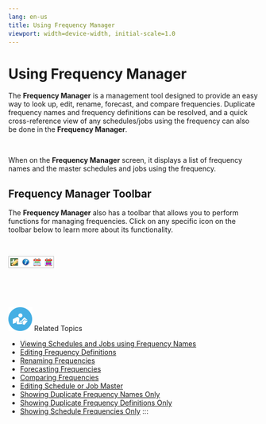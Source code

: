 ```yaml
---
lang: en-us
title: Using Frequency Manager
viewport: width=device-width, initial-scale=1.0
---
```


#  Using Frequency Manager

The **Frequency Manager** is a management tool designed to provide an
easy way to look up, edit, rename, forecast, and compare frequencies.
Duplicate frequency names and frequency definitions can be resolved, and
a quick cross-reference view of any schedules/jobs using the frequency
can also be done in the **Frequency Manager**.

 

When on the **Frequency Manager** screen, it displays a list of
frequency names and the master schedules and jobs using the frequency.

## Frequency Manager Toolbar

The **Frequency Manager** also has a toolbar that allows you to perform
functions for managing frequencies. Click on any specific icon on the
toolbar below to learn more about its functionality.

 

![Frequency Manager toolbar](../../../Resources/Images/EM/EMfreqmngrtoolbar.png "Frequency Manager toolbar")

 

 

![White \"person reading\" icon on blue circular background](../../../Resources/Images/moreinfo-icon(48x48).png "More Info icon")
Related Topics

-   [Viewing Schedules and Jobs using Frequency     Names](Viewing-Schedules-and-Jobs.md)
-   [Editing Frequency     Definitions](Editing-Frequency-Definitions.md)
-   [Renaming Frequencies](Renaming-Frequencies.md)
-   [Forecasting Frequencies](Forecasting-Frequencies.md)
-   [Comparing Frequencies](Comparing-Frequencies.md)
-   [Editing Schedule or Job     Master](Editing-Schedule-or-Job-Master.md)
-   [Showing Duplicate Frequency Names     Only](Showing-Duplicate-Frequency-Names.md)
-   [Showing Duplicate Frequency Definitions     Only](Showing-Duplicate-Frequency-Definitions.md)
-   [Showing Schedule Frequencies     Only](Showing-Schedule-Frequencies.md)
:::

 

